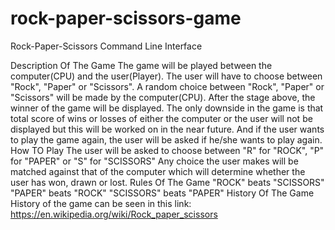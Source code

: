 # rock-paper-scissors-game
Rock-Paper-Scissors Command Line Interface

Description Of The Game
The game will be played between the computer(CPU) and the user(Player).
The user will have to choose between "Rock", "Paper" or "Scissors".
A random choice between "Rock", "Paper" or "Scissors" will be made by the computer(CPU).
After the stage above, the winner of the game will be displayed.
The only downside in the game is that total score of wins or losses of either the computer or the user will not be displayed but this will be worked on in the near future.
And if the user wants to play the game again, the user will be asked if he/she wants to play again.
How TO Play
The user will be asked to choose between "R" for "ROCK", "P" for "PAPER" or "S" for "SCISSORS"
Any choice the user makes will be matched against that of the computer which will determine whether the user has won, drawn or lost.
Rules Of The Game
"ROCK" beats "SCISSORS"
"PAPER" beats "ROCK"
"SCISSORS" beats "PAPER"
History Of The Game
History of the game can be seen in this link: https://en.wikipedia.org/wiki/Rock_paper_scissors



